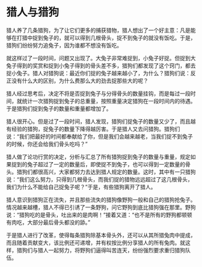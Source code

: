 # 猎人与猎狗
猎人养了几条猎狗，为了让它们更多的捕获猎物，猎人想出了一个好主意：凡是能够在打猎中捉到兔子的，就可以得到几根骨头，捉不到兔子的就没有饭吃。于是，猎狗们纷纷努力追兔子，因为谁都不想没有饭吃。 

就这样过了一段时间，问题又出现了。大兔子非常难捉到，小兔子好捉。但捉到大兔子得到的奖赏和捉到小兔子得到的骨头差不多，猎狗们都发现了这个窍门，都去捉小兔子。猎人对猎狗说：最近你们捉的兔子越来越小了，为什么？猎狗们说：反正没有什么大的区别，为什么费那么大的劲去捉那些大的呢？ 

猎人经过思考后，决定不将是否捉到兔子与分得骨头的数量挂钩，而是每过一段时间，就统计一次猎狗捉到兔子的总重量，按照重量决定猎狗在一段时间内的待遇。于是猎狗们捉到兔子的数量和重量都增加了。 

猎人很开心。但是过了一段时间，猎人发现，猎狗们捉兔子的数量又少了，而且越有经验的猎狗，捉兔子的数量下降得越厉害。于是猎人又去问猎狗。猎狗们说：“我们把最好的时间都奉献给了你，但是我们会越来越老，当我们捉不到兔子的时候，你还会给我们骨头吃吗？” 

猎人做了论功行赏的决定，分析与汇总了所有猎狗捉到兔子的数量与重量，规定如果捉到的兔子超过了一定的数量后，即使捉不到兔子，也可以得到一定数量的骨头。猎狗们都很高兴，大家都努力去达到猎人规定的数量。这时，其中有一只猎狗说：“我们这么努力，只得到几根骨头，而我们捉的猎物远远超过了这几根骨头，我们为什么不能给自己捉兔子呢？”于是，有些猎狗离开了猎人。 

猎人意识到猎狗正在流失，并且那些流失的猎狗像野狗一般和自己的猎狗抢兔子。情况越来越槽，猎人不得已引诱了一条野狗，问它野狗到底比猎狗强在那里。野狗说：“猎狗吃的是骨头，吐出来的是肉啊！”接着又道：“也不是所有的野狗都顿顿有肉吃，大部分最后骨头都没的舔。” 

于是猎人进行了改革，使得每条猎狗除基本骨头外，还可以从其所猎兔肉中提成，而且随着贡献变大，该比例还可递增，并有权按比例分享猎人的所有兔肉。就这样，猎狗们与猎人一起努力，将野狗们逼得叫苦连天，纷纷强烈要求重归猎狗队伍。
  